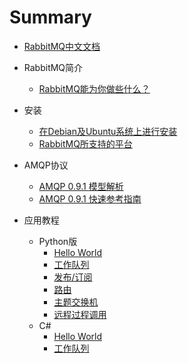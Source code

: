 # Summary

* [RabbitMQ中文文档](README.md)

* RabbitMQ简介
    * [RabbitMQ能为你做些什么？](description.md)

* 安装
    * [在Debian及Ubuntu系统上进行安装](installation/Installing_on_Debian_Ubuntu.md)
    * [RabbitMQ所支持的平台](installation/Platforms_supported_by_RabbitMQ.md)

* AMQP协议
    * [AMQP 0.9.1 模型解析](AMQP/AMQP_0-9-1_Model_Explained.md)
    * [AMQP 0.9.1 快速参考指南](AMQP/amqp-0-9-1-quickref.md)

* 应用教程
    - Python版
        - [Hello World](tutorials_with_python/[1]Hello_World.md)
        - [工作队列](tutorials_with_python/[2]Work_Queues.md)
        - [发布/订阅](tutorials_with_python/[3]Publish_Subscribe.md)
        - [路由](tutorials_with_python/[4]Routing.md)
        - [主题交换机](tutorials_with_python/[5]Topics.md)
        - [远程过程调用](tutorials_with_python/[6]RPC.md)
    - C#
        - [Hello World](tutorials_with_csharp/HelloWorld.md)
        - [工作队列](tutorials_with_csharp/WorkQueue.md)
